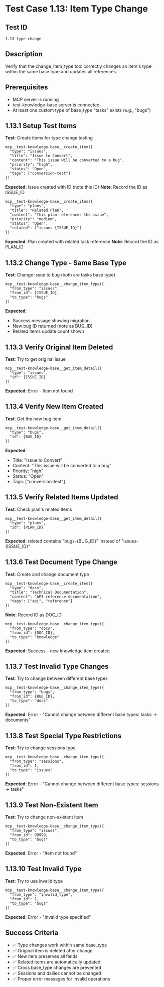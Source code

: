 # Test Case 1.13: Item Type Change

## Test ID
`1.13-type-change`

## Description
Verify that the change_item_type tool correctly changes an item's type within the same base type and updates all references.

## Prerequisites
- MCP server is running
- test-knowledge-base server is connected
- At least one custom type of base_type "tasks" exists (e.g., "bugs")

## 1.13.1 Setup Test Items
**Test**: Create items for type change testing
```
mcp__test-knowledge-base__create_item({
  "type": "issues",
  "title": "Issue to Convert",
  "content": "This issue will be converted to a bug",
  "priority": "high",
  "status": "Open",
  "tags": ["conversion-test"]
})
```
**Expected**: Issue created with ID (note this ID)
**Note**: Record the ID as ISSUE_ID

```
mcp__test-knowledge-base__create_item({
  "type": "plans",
  "title": "Related Plan",
  "content": "This plan references the issue",
  "priority": "medium",
  "status": "Open",
  "related": ["issues-{ISSUE_ID}"]
})
```
**Expected**: Plan created with related task reference
**Note**: Record the ID as PLAN_ID

## 1.13.2 Change Type - Same Base Type
**Test**: Change issue to bug (both are tasks base type)
```
mcp__test-knowledge-base__change_item_type({
  "from_type": "issues",
  "from_id": {ISSUE_ID},
  "to_type": "bugs"
})
```
**Expected**: 
- Success message showing migration
- New bug ID returned (note as BUG_ID)
- Related items update count shown

## 1.13.3 Verify Original Item Deleted
**Test**: Try to get original issue
```
mcp__test-knowledge-base__get_item_detail({
  "type": "issues",
  "id": {ISSUE_ID}
})
```
**Expected**: Error - Item not found

## 1.13.4 Verify New Item Created
**Test**: Get the new bug item
```
mcp__test-knowledge-base__get_item_detail({
  "type": "bugs",
  "id": {BUG_ID}
})
```
**Expected**: 
- Title: "Issue to Convert"
- Content: "This issue will be converted to a bug"
- Priority: "high"
- Status: "Open"
- Tags: ["conversion-test"]

## 1.13.5 Verify Related Items Updated
**Test**: Check plan's related items
```
mcp__test-knowledge-base__get_item_detail({
  "type": "plans",
  "id": {PLAN_ID}
})
```
**Expected**: related contains "bugs-{BUG_ID}" instead of "issues-{ISSUE_ID}"

## 1.13.6 Test Document Type Change
**Test**: Create and change document type
```
mcp__test-knowledge-base__create_item({
  "type": "docs",
  "title": "Technical Documentation",
  "content": "API reference documentation",
  "tags": ["api", "reference"]
})
```
**Note**: Record ID as DOC_ID

```
mcp__test-knowledge-base__change_item_type({
  "from_type": "docs",
  "from_id": {DOC_ID},
  "to_type": "knowledge"
})
```
**Expected**: Success - new knowledge item created

## 1.13.7 Test Invalid Type Changes
**Test**: Try to change between different base types
```
mcp__test-knowledge-base__change_item_type({
  "from_type": "bugs",
  "from_id": {BUG_ID},
  "to_type": "docs"
})
```
**Expected**: Error - "Cannot change between different base types: tasks → documents"

## 1.13.8 Test Special Type Restrictions
**Test**: Try to change sessions type
```
mcp__test-knowledge-base__change_item_type({
  "from_type": "sessions",
  "from_id": 1,
  "to_type": "issues"
})
```
**Expected**: Error - "Cannot change between different base types: sessions → tasks"

## 1.13.9 Test Non-Existent Item
**Test**: Try to change non-existent item
```
mcp__test-knowledge-base__change_item_type({
  "from_type": "issues",
  "from_id": 99999,
  "to_type": "bugs"
})
```
**Expected**: Error - "Item not found"

## 1.13.10 Test Invalid Type
**Test**: Try to use invalid type
```
mcp__test-knowledge-base__change_item_type({
  "from_type": "invalid_type",
  "from_id": 1,
  "to_type": "bugs"
})
```
**Expected**: Error - "Invalid type specified"

## Success Criteria
- ✅ Type changes work within same base_type
- ✅ Original item is deleted after change
- ✅ New item preserves all fields
- ✅ Related items are automatically updated
- ✅ Cross base_type changes are prevented
- ✅ Sessions and dailies cannot be changed
- ✅ Proper error messages for invalid operations